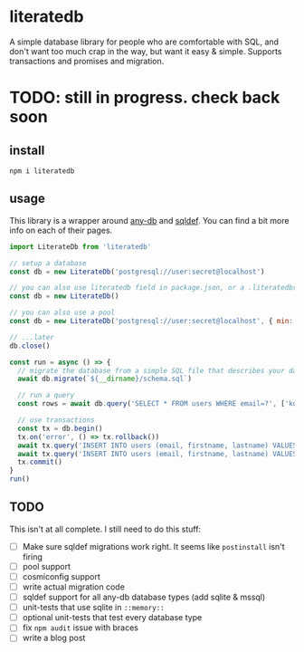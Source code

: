 # literatedb

A simple database library for people who are comfortable with SQL, and don't want too much crap in the way, but want it easy & simple. Supports transactions and promises and migration.

# TODO: still in progress. check back soon

## install

```
npm i literatedb
```

## usage

This library is a wrapper around [any-db](https://www.npmjs.com/package/any-db) and [sqldef](https://www.npmjs.com/package/sqldef). You can find a bit more info on each of their pages.

```js
import LiterateDb from 'literatedb'

// setup a database
const db = new LiterateDb('postgresql://user:secret@localhost')

// you can also use literatedb field in package.json, or a .literatedbrc file with all your settings, and leave off uri or pool options
const db = new LiterateDb()

// you can also use a pool
const db = new LiterateDb('postgresql://user:secret@localhost', { min: 2, max: 20 })

// ...later
db.close()

const run = async () => {
  // migrate the database from a simple SQL file that describes your database
  await db.migrate(`${__dirname}/schema.sql`)

  // run a query
  const rows = await db.query('SELECT * FROM users WHERE email=?', ['konsumer@jetboystudio.com'])

  // use transactions
  const tx = db.begin()
  tx.on('error', () => tx.rollback())
  await tx.query('INSERT INTO users (email, firstname, lastname) VALUES (?, ?, ?)', ['konsumer@jetboystudio.com', 'David', 'Konsumer'])
  await tx.query('INSERT INTO users (email, firstname, lastname) VALUES (?, ?, ?)', ['test@test.com', 'Test', 'User'])
  tx.commit()
}
run()


```

## TODO

This isn't at all complete. I still need to do this stuff:

* [ ] Make sure sqldef migrations work right. It seems like `postinstall` isn't firing
* [ ] pool support
* [ ] cosmiconfig support
* [ ] write actual migration code
* [ ] sqldef support for all any-db database types (add sqlite & mssql)
* [ ] unit-tests that use sqlite in `::memory::`
* [ ] optional unit-tests that test every database type
* [ ] fix `npm audit` issue with braces
* [ ] write a blog post
